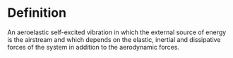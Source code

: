# Definition

An aeroelastic self-excited vibration in which the external source of
energy is the airstream and which depends on the elastic, inertial and
dissipative forces of the system in addition to the aerodynamic forces.
